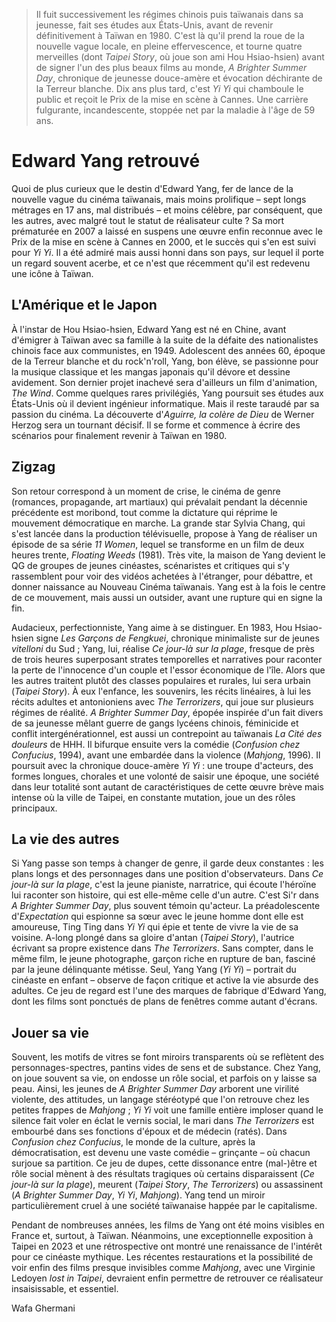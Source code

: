 > Il fuit successivement les régimes chinois puis taïwanais dans sa jeunesse, fait ses études aux États-Unis, avant de revenir définitivement à Taïwan en 1980. C'est là qu'il prend la roue de la nouvelle vague locale, en pleine effervescence, et tourne quatre merveilles (dont _Taipei Story_, où joue son ami Hou Hsiao-hsien) avant de signer l'un des plus beaux films au monde, _A Brighter Summer Day_, chronique de jeunesse douce-amère et évocation déchirante de la Terreur blanche. Dix ans plus tard, c'est _Yi Yi_ qui chamboule le public et reçoit le Prix de la mise en scène à Cannes. Une carrière fulgurante, incandescente, stoppée net par la maladie à l'âge de 59 ans.

# Edward Yang retrouvé

Quoi de plus curieux que le destin d'Edward Yang, fer de lance de la nouvelle vague du cinéma taïwanais, mais moins prolifique – sept longs métrages en 17 ans, mal distribués – et moins célèbre, par conséquent, que les autres, avec malgré tout le statut de réalisateur culte ? Sa mort prématurée en 2007 a laissé en suspens une œuvre enfin reconnue avec le Prix de la mise en scène à Cannes en 2000, et le succès qui s'en est suivi pour _Yi Yi_. Il a été admiré mais aussi honni dans son pays, sur lequel il porte un regard souvent acerbe, et ce n'est que récemment qu'il est redevenu une icône à Taïwan.

## L'Amérique et le Japon

À l'instar de Hou Hsiao-hsien, Edward Yang est né en Chine, avant d'émigrer à Taïwan avec sa famille à la suite de la défaite des nationalistes chinois face aux communistes, en 1949. Adolescent des années 60, époque de la Terreur blanche et du rock'n'roll, Yang, bon élève, se passionne pour la musique classique et les mangas japonais qu'il dévore et dessine avidement. Son dernier projet inachevé sera d'ailleurs un film d'animation, _The Wind_. Comme quelques rares privilégiés, Yang poursuit ses études aux États-Unis où il devient ingénieur informatique. Mais il reste taraudé par sa passion du cinéma. La découverte d'_Aguirre, la colère de Dieu_ de Werner Herzog sera un tournant décisif. Il se forme et commence à écrire des scénarios pour finalement revenir à Taïwan en 1980.

## Zigzag

Son retour correspond à un moment de crise, le cinéma de genre (romances, propagande, art martiaux) qui prévalait pendant la décennie précédente est moribond, tout comme la dictature qui réprime le mouvement démocratique en marche. La grande star Sylvia Chang, qui s'est lancée dans la production télévisuelle, propose à Yang de réaliser un épisode de sa série _11 Women_, lequel se transforme en un film de deux heures trente, _Floating Weeds_ (1981). Très vite, la maison de Yang devient le QG de groupes de jeunes cinéastes, scénaristes et critiques qui s'y rassemblent pour voir des vidéos achetées à l'étranger, pour débattre, et donner naissance au Nouveau Cinéma taïwanais. Yang est à la fois le centre de ce mouvement, mais aussi un outsider, avant une rupture qui en signe la fin.

Audacieux, perfectionniste, Yang aime à se distinguer. En 1983, Hou Hsiao-hsien signe _Les Garçons de Fengkuei_, chronique minimaliste sur de jeunes _vitelloni_ du Sud ; Yang, lui, réalise _Ce jour-là sur la plage_, fresque de près de trois heures superposant strates temporelles et narratives pour raconter la perte de l'innocence d'un couple et l'essor économique de l'île. Alors que les autres traitent plutôt des classes populaires et rurales, lui sera urbain (_Taipei Story_). À eux l'enfance, les souvenirs, les récits linéaires, à lui les récits adultes et antonioniens avec _The Terrorizers_, qui joue sur plusieurs régimes de réalité. _A Brighter Summer Day_, épopée inspirée d'un fait divers de sa jeunesse mêlant guerre de gangs lycéens chinois, féminicide et conflit intergénérationnel, est aussi un contrepoint au taïwanais _La Cité des douleurs_ de HHH. Il bifurque ensuite vers la comédie (_Confusion chez Confucius_, 1994), avant une embardée dans la violence (_Mahjong_, 1996). Il poursuit avec la chronique douce-amère _Yi Yi_ : une troupe d'acteurs, des formes longues, chorales et une volonté de saisir une époque, une société dans leur totalité sont autant de caractéristiques de cette œuvre brève mais intense où la ville de Taipei, en constante mutation, joue un des rôles principaux.

## La vie des autres

Si Yang passe son temps à changer de genre, il garde deux constantes : les plans longs et des personnages dans une position d'observateurs. Dans _Ce jour-là sur la plage_, c'est la jeune pianiste, narratrice, qui écoute l'héroïne lui raconter son histoire, qui est elle-même celle d'un autre. C'est Si'r dans _A Brighter Summer Day_, plus souvent témoin qu'acteur. La préadolescente d'_Expectation_ qui espionne sa sœur avec le jeune homme dont elle est amoureuse, Ting Ting dans _Yi Yi_ qui épie et tente de vivre la vie de sa voisine. A-long plongé dans sa gloire d'antan (_Taipei Story_), l'autrice écrivant sa propre existence dans _The Terrorizers_. Sans compter, dans le même film, le jeune photographe, garçon riche en rupture de ban, fasciné par la jeune délinquante métisse. Seul, Yang Yang (_Yi Yi_) – portrait du cinéaste en enfant – observe de façon critique et active la vie absurde des adultes. Ce jeu de regard est l'une des marques de fabrique d'Edward Yang, dont les films sont ponctués de plans de fenêtres comme autant d'écrans.

## Jouer sa vie

Souvent, les motifs de vitres se font miroirs transparents où se reflètent des personnages-spectres, pantins vides de sens et de substance. Chez Yang, on joue souvent sa vie, on endosse un rôle social, et parfois on y laisse sa peau. Ainsi, les jeunes de _A Brighter Summer Day_ arborent une virilité violente, des attitudes, un langage stéréotypé que l'on retrouve chez les petites frappes de _Mahjong_ ; _Yi Yi_ voit une famille entière imploser quand le silence fait voler en éclat le vernis social, le mari dans _The Terrorizers_ est embourbé dans ses fonctions d'époux et de médecin (ratés). Dans _Confusion chez Confucius_, le monde de la culture, après la démocratisation, est devenu une vaste comédie – grinçante – où chacun surjoue sa partition. Ce jeu de dupes, cette dissonance entre (mal-)être et rôle social mènent à des résultats tragiques où certains disparaissent (_Ce jour-là sur la plage_), meurent (_Taipei Story_, _The Terrorizers_) ou assassinent (_A Brighter Summer Day_, _Yi Yi_, _Mahjong_). Yang tend un miroir particulièrement cruel à une société taïwanaise happée par le capitalisme.

Pendant de nombreuses années, les films de Yang ont été moins visibles en France et, surtout, à Taïwan. Néanmoins, une exceptionnelle exposition à Taipei en 2023 et une rétrospective ont montré une renaissance de l'intérêt pour ce cinéaste mythique. Les récentes restaurations et la possibilité de voir enfin des films presque invisibles comme _Mahjong_, avec une Virginie Ledoyen _lost in Taipei_, devraient enfin permettre de retrouver ce réalisateur insaisissable, et essentiel.

<div class="author">Wafa Ghermani</div>
